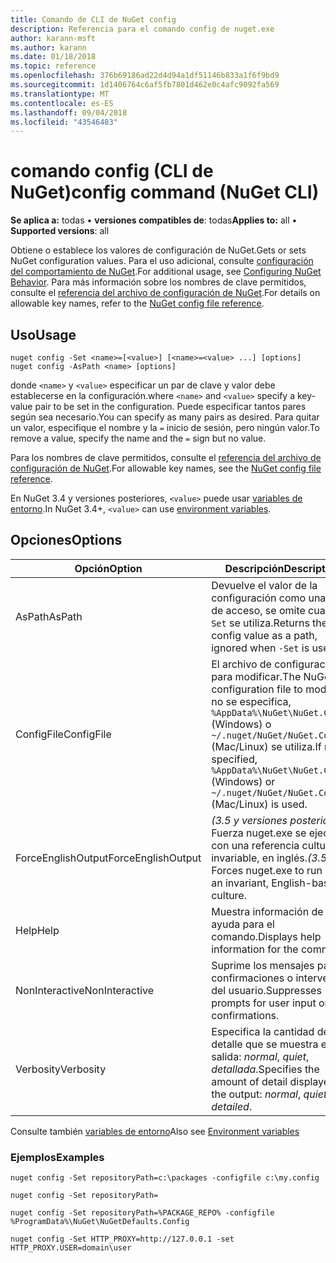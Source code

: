 ```yaml
---
title: Comando de CLI de NuGet config
description: Referencia para el comando config de nuget.exe
author: karann-msft
ms.author: karann
ms.date: 01/18/2018
ms.topic: reference
ms.openlocfilehash: 376b69186ad22d4d94a1df51146b833a1f6f9bd9
ms.sourcegitcommit: 1d1406764c6af5fb7801d462e0c4afc9092fa569
ms.translationtype: MT
ms.contentlocale: es-ES
ms.lasthandoff: 09/04/2018
ms.locfileid: "43546483"
---
```

# <a name="config-command-nuget-cli"></a><span data-ttu-id="fee62-103">comando config (CLI de NuGet)</span><span class="sxs-lookup"><span data-stu-id="fee62-103">config command (NuGet CLI)</span></span>

<span data-ttu-id="fee62-104">**Se aplica a:** todas &bullet; **versiones compatibles de**: todas</span><span class="sxs-lookup"><span data-stu-id="fee62-104">**Applies to:** all &bullet; **Supported versions**: all</span></span>

<span data-ttu-id="fee62-105">Obtiene o establece los valores de configuración de NuGet.</span><span class="sxs-lookup"><span data-stu-id="fee62-105">Gets or sets NuGet configuration values.</span></span> <span data-ttu-id="fee62-106">Para el uso adicional, consulte [configuración del comportamiento de NuGet](../consume-packages/configuring-nuget-behavior.md).</span><span class="sxs-lookup"><span data-stu-id="fee62-106">For additional usage, see [Configuring NuGet Behavior](../consume-packages/configuring-nuget-behavior.md).</span></span> <span data-ttu-id="fee62-107">Para más información sobre los nombres de clave permitidos, consulte el [referencia del archivo de configuración de NuGet](../reference/nuget-config-file.md).</span><span class="sxs-lookup"><span data-stu-id="fee62-107">For details on allowable key names, refer to the [NuGet config file reference](../reference/nuget-config-file.md).</span></span>

## <a name="usage"></a><span data-ttu-id="fee62-108">Uso</span><span class="sxs-lookup"><span data-stu-id="fee62-108">Usage</span></span>

```cli
nuget config -Set <name>=[<value>] [<name>=<value> ...] [options]
nuget config -AsPath <name> [options]
```

<span data-ttu-id="fee62-109">donde `<name>` y `<value>` especificar un par de clave y valor debe establecerse en la configuración.</span><span class="sxs-lookup"><span data-stu-id="fee62-109">where `<name>` and `<value>` specify a key-value pair to be set in the configuration.</span></span> <span data-ttu-id="fee62-110">Puede especificar tantos pares según sea necesario.</span><span class="sxs-lookup"><span data-stu-id="fee62-110">You can specify as many pairs as desired.</span></span> <span data-ttu-id="fee62-111">Para quitar un valor, especifique el nombre y la `=` inicio de sesión, pero ningún valor.</span><span class="sxs-lookup"><span data-stu-id="fee62-111">To remove a value, specify the name and the `=` sign but no value.</span></span>

<span data-ttu-id="fee62-112">Para los nombres de clave permitidos, consulte el [referencia del archivo de configuración de NuGet](../reference/nuget-config-file.md).</span><span class="sxs-lookup"><span data-stu-id="fee62-112">For allowable key names, see the [NuGet config file reference](../reference/nuget-config-file.md).</span></span>

<span data-ttu-id="fee62-113">En NuGet 3.4 y versiones posteriores, `<value>` puede usar [variables de entorno](cli-ref-environment-variables.md).</span><span class="sxs-lookup"><span data-stu-id="fee62-113">In NuGet 3.4+, `<value>` can use [environment variables](cli-ref-environment-variables.md).</span></span>

## <a name="options"></a><span data-ttu-id="fee62-114">Opciones</span><span class="sxs-lookup"><span data-stu-id="fee62-114">Options</span></span>

| <span data-ttu-id="fee62-115">Opción</span><span class="sxs-lookup"><span data-stu-id="fee62-115">Option</span></span> | <span data-ttu-id="fee62-116">Descripción</span><span class="sxs-lookup"><span data-stu-id="fee62-116">Description</span></span> |
| --- | --- |
| <span data-ttu-id="fee62-117">AsPath</span><span class="sxs-lookup"><span data-stu-id="fee62-117">AsPath</span></span> | <span data-ttu-id="fee62-118">Devuelve el valor de la configuración como una ruta de acceso, se omite cuando `-Set` se utiliza.</span><span class="sxs-lookup"><span data-stu-id="fee62-118">Returns the config value as a path, ignored when `-Set` is used.</span></span> |
| <span data-ttu-id="fee62-119">ConfigFile</span><span class="sxs-lookup"><span data-stu-id="fee62-119">ConfigFile</span></span> | <span data-ttu-id="fee62-120">El archivo de configuración para modificar.</span><span class="sxs-lookup"><span data-stu-id="fee62-120">The NuGet configuration file to modify.</span></span> <span data-ttu-id="fee62-121">Si no se especifica, `%AppData%\NuGet\NuGet.Config` (Windows) o `~/.nuget/NuGet/NuGet.Config` (Mac/Linux) se utiliza.</span><span class="sxs-lookup"><span data-stu-id="fee62-121">If not specified, `%AppData%\NuGet\NuGet.Config` (Windows) or `~/.nuget/NuGet/NuGet.Config` (Mac/Linux) is used.</span></span>|
| <span data-ttu-id="fee62-122">ForceEnglishOutput</span><span class="sxs-lookup"><span data-stu-id="fee62-122">ForceEnglishOutput</span></span> | <span data-ttu-id="fee62-123">*(3.5 y versiones posteriores)*  Fuerza nuget.exe se ejecute con una referencia cultural invariable, en inglés.</span><span class="sxs-lookup"><span data-stu-id="fee62-123">*(3.5+)* Forces nuget.exe to run using an invariant, English-based culture.</span></span> |
| <span data-ttu-id="fee62-124">Help</span><span class="sxs-lookup"><span data-stu-id="fee62-124">Help</span></span> | <span data-ttu-id="fee62-125">Muestra información de ayuda para el comando.</span><span class="sxs-lookup"><span data-stu-id="fee62-125">Displays help information for the command.</span></span> |
| <span data-ttu-id="fee62-126">NonInteractive</span><span class="sxs-lookup"><span data-stu-id="fee62-126">NonInteractive</span></span> | <span data-ttu-id="fee62-127">Suprime los mensajes para confirmaciones o intervención del usuario.</span><span class="sxs-lookup"><span data-stu-id="fee62-127">Suppresses prompts for user input or confirmations.</span></span> |
| <span data-ttu-id="fee62-128">Verbosity</span><span class="sxs-lookup"><span data-stu-id="fee62-128">Verbosity</span></span> | <span data-ttu-id="fee62-129">Especifica la cantidad de detalle que se muestra en la salida: *normal*, *quiet*, *detallada*.</span><span class="sxs-lookup"><span data-stu-id="fee62-129">Specifies the amount of detail displayed in the output: *normal*, *quiet*, *detailed*.</span></span> |

<span data-ttu-id="fee62-130">Consulte también [variables de entorno](cli-ref-environment-variables.md)</span><span class="sxs-lookup"><span data-stu-id="fee62-130">Also see [Environment variables](cli-ref-environment-variables.md)</span></span>

### <a name="examples"></a><span data-ttu-id="fee62-131">Ejemplos</span><span class="sxs-lookup"><span data-stu-id="fee62-131">Examples</span></span>

```cli
nuget config -Set repositoryPath=c:\packages -configfile c:\my.config

nuget config -Set repositoryPath=

nuget config -Set repositoryPath=%PACKAGE_REPO% -configfile %ProgramData%\NuGet\NuGetDefaults.Config

nuget config -Set HTTP_PROXY=http://127.0.0.1 -set HTTP_PROXY.USER=domain\user
```
